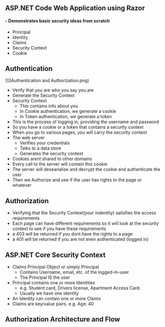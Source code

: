 ## ASP.NET Code Web Application using Razor
#### - Demonstrates basic security ideas from scratch
- Principal
- Identity
- Claims
- Security Context
- Cookie


## Authentication

![](Authentication and Authorization.png)

- Verify that you are who you say you are
- Generate the Security Context
- Security Context
    - This contains info about you
    - In Cookie authentication, we generate a cookie
    - In Token authentication, we generate a token
- This is the process of logging in, providing the username and password
- So you have a cookie or a token that contains a security context
- When you go to various pages, you will carry the security context
- The web server
    - Verifies your credentials
    - Talks to a data store
    - Generates the security context
- Cookies arent shared to other domains
- Every call to the server will contain this cookie
- The server will desearialize and decrypt the cookie and authenticate the user
- Then we Authorize and see if the user has rights to the page or whatever



## Authorization
- Verifying that the Security Context(your indentity) satisfies the access requirements
- Each page can have different requirements so it will look at the security context to see if you have these requirements
- a 403 will be returned if you dont have the rights to a page
- a 401 will be returned if you are not even authenticated (logged in)

## ASP.NET Core Security Context
- Claims Principal Object or simply Principal
    - Contains Username, email, etc. of the logged-in-user
    - The Principal IS the user
- Principal contains one or more Identities
    - e.g. Student card, Drivers license, Apartment Access Card.
    - Usually we have one identity
- An Identity can contain one or more Claims
- Claims are key/value pairs. e.g. Age: 40
 
## Authorization Architecture and Flow




